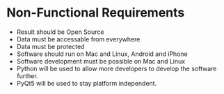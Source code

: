 # Non-Functional Requirements

- Result should be Open Source
- Data must be accessable from everywhere
- Data must be protected
- Software should run on Mac and Linux, Android and iPhone
- Software development must be possible on Mac and Linux
- Python will be used to allow more developers to develop the software further.
- PyQt5 will be used to stay platform independent. 
